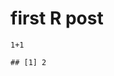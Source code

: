 # first R post




<pre class="r"><code>1+1</code></pre>
<pre><code>## [1] 2</code></pre>
<!--more-->

